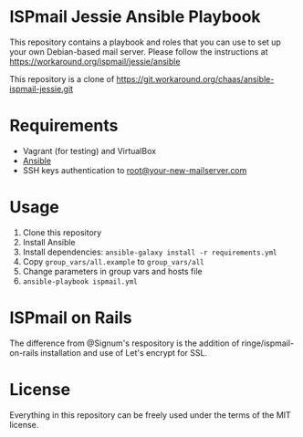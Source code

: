 # ISPmail Jessie Ansible Playbook #

This repository contains a playbook and roles that you can use to set up your own Debian-based mail server. Please follow the instructions at https://workaround.org/ispmail/jessie/ansible

This repository is a clone of https://git.workaround.org/chaas/ansible-ispmail-jessie.git

# Requirements #

- Vagrant (for testing) and VirtualBox
- [Ansible](https://ansible.com)
- SSH keys authentication to root@your-new-mailserver.com

# Usage #

1. Clone this repository
2. Install Ansible
3. Install dependencies: ```ansible-galaxy install -r requirements.yml```
4. Copy ```group_vars/all.example``` to ```group_vars/all```
5. Change parameters in group vars and hosts file
6. ```ansible-playbook ispmail.yml```

# ISPmail on Rails #

The difference from @Signum's respository is the addition of ringe/ispmail-on-rails installation and use of Let's encrypt for SSL.

# License #

Everything in this repository can be freely used under the terms of the MIT license.
